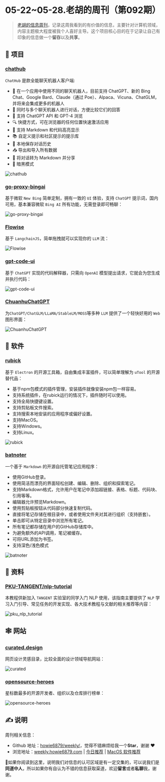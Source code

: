 # 05-22~05-28.老胡的周刊（第092期）

> [老胡的信息周刊](https://weekly.howie6879.com/)，记录这周我看到的有价值的信息，主要针对计算机领域，内容主题极大程度被我个人喜好主导。这个项目核心目的在于记录让自己有印象的信息做一个**留存**以及**共享**。

## 🎯 项目

### [chathub](https://github.com/chathub-dev/chathub)

`ChatHub` 是款全能聊天机器人客户端:

- 🤖 在一个应用中使用不同的聊天机器人，目前支持 ChatGPT、新的 Bing Chat、Google Bard、Claude（通过 Poe）、Alpaca、Vicuna、ChatGLM，并将来会集成更多的机器人
- 💬 同时与多个聊天机器人进行对话，方便比较它们的回答
- 🚀 支持 ChatGPT API 和 GPT-4 浏览
- 🔍 快捷方式，可在浏览器的任何位置快速激活应用
- 🎨 支持 Markdown 和代码高亮显示
- 📚 自定义提示和社区提示的提示库
- 💾 本地保存对话历史
- 📥 导出和导入所有数据
- 🔗 将对话转为 Markdown 并分享
- 🌙 暗黑模式

![chathub](https://images-1252557999.file.myqcloud.com/uPic/chathub.png)

### [go-proxy-bingai](https://github.com/adams549659584/go-proxy-bingai)

基于微软 `New Bing` 简单定制，拥有一致的 `UI` 体验，支持 `ChatGPT` 提示词，国内可用，基本兼容微软 `Bing AI` 所有功能，无需登录即可畅聊：

![go-proxy-bingai](https://images-1252557999.file.myqcloud.com/uPic/go-proxy-bingai.png)

### [Flowise](https://github.com/FlowiseAI/Flowise)

基于 `LangchainJS`，简单拖拽就可以实现你的 `LLM` 流：

![Flowise](https://images-1252557999.file.myqcloud.com/uPic/Flowise.jpg)

### [gpt-code-ui](https://github.com/ricklamers/gpt-code-ui)

基于 `ChatGPT` 实现的代码解释器，只需向 `OpenAI` 模型提出请求，它就会为您生成并执行代码：

![gpt-code-ui](https://images-1252557999.file.myqcloud.com/uPic/gpt-code-ui.png)

### [ChuanhuChatGPT](https://github.com/GaiZhenbiao/ChuanhuChatGPT)

为`ChatGPT/ChatGLM/LLaMA/StableLM/MOSS`等多种 `LLM` 提供了一个轻快好用的 `Web` 图形界面：

![ChuanhuChatGPT](https://images-1252557999.file.myqcloud.com/uPic/ChuanhuChatGPT.jpg)

## 🤖 软件

### [rubick](https://github.com/rubickCenter/rubick)

基于 `Electron` 的开源工具箱，自由集成丰富插件，可以简单理解为 `uTool` 的开源替代品：

- 基于npm包模式的插件管理，安装插件就像安装npm包一样容易。
- 支持系统插件，在rubick运行的情况下，插件随时可以使用。
- 支持全局快捷键设置。
- 支持剪贴板文件搜索。
- 支持搜索本地安装的应用程序或偏好设置。
- 支持MacOS。
- 支持Windows。
- 支持Linux。

![rubick](https://images-1252557999.file.myqcloud.com/uPic/rubick.jpg)

### [batnoter](https://github.com/batnoter/batnoter)

一个基于 `Markdown` 的开源自托管笔记应用程序：

- 使用GitHub登录。
- 使用简洁而漂亮的界面轻松创建、编辑、删除、组织和探索笔记。
- 支持Markdown格式，允许用户在笔记中添加超链接、表格、标题、代码块、引用等等。
- 编辑器允许预览Markdown。
- 使用剪贴板按钮从代码部分快速复制代码。
- 直接将笔记存储在根目录中，或者使用文件夹对其进行组织（支持嵌套）。
- 单击即可从特定目录中浏览所有笔记。
- 所有笔记都存储在用户的GitHub存储库中。
- 为避免额外的API调用，笔记被缓存。
- 可将URL添加为书签。
- 支持深色/浅色模式

![batnoter](https://images-1252557999.file.myqcloud.com/uPic/batnoter.jpg)

## 👀 资料

### [PKU-TANGENT/nlp-tutorial](https://github.com/PKU-TANGENT/nlp-tutorial)

本教程供新加入 `TANGENT` 实验室的同学入门 NLP 使用，该指南主要提供了 `NLP` 学习入门引导、常见任务的开发实现、各大技术教程与文献的相关推荐等内容：

![pku_nlp_tutorial](https://images-1252557999.file.myqcloud.com/uPic/pku_nlp_tutorial.jpg)

## 🕸 网站

### [curated.design](https://www.curated.design/)

网页设计灵感目录，比较全面的设计领域导航网站：

![curated](https://images-1252557999.file.myqcloud.com/uPic/curated.jpg)

### [opensource-heroes](https://opensource-heroes.com/)

星标数最多的开源开发者、组织以及仓库排行榜单：

![opensource-heroes](https://images-1252557999.file.myqcloud.com/uPic/opensource-heroes.jpg)

## ✍️ 说明

周刊相关信息：

- Github 地址：[howie6879/weekly/](https://github.com/howie6879/weekly/)，觉得不错麻烦给我一个**Star**，谢谢 ❤️
- 浏览地址：[weekly.howie6879.com](https://weekly.howie6879.com) | [今日推荐](https://weekly.howie6879.com/recommend/index.html) | [MacOS 软件推荐](https://weekly.howie6879.com/soft/mac.html)

🙌如果你阅读到这里，说明我们对信息的认可区域是有一定交集的，可以说我们是**同道中人**，所以如果你有自认为不错的信息获取渠道，欢迎**留言**或者**私聊**我，谢谢。
